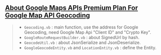 [**About Google Maps APIs Premium Plan For Google Map API Geocoding**](https://developers.google.com/maps/premium/overview#welcome-to-the-google-maps-apis-premium-plan)
----------------------
> *   `Geocoding.vb` : main function, use the address for Google Geocoding, need Google Map Api "Client ID" and "Crypto Key".
> *   `GoogleRouteRequestBuilder.vb` : about SignedUrl by hash.
> *   `GeocodeUtil.vb` : about JsonSerialize and JsonDeserialize.
> *   `GoogleGeocodeEntity.vb` and `LocationEntity.vb` : define the Entity.

